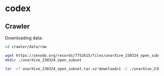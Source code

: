 # codex

## Crawler

Downloading data:

```sh
cd crawler/data/raw

wget https://zenodo.org/records/7752615/files/unarXive_230324_open_subset.tar.xz?download=1
mkdir ./unarXive_230324_open_subset

tar -xf unarXive_230324_open_subset.tar.xz?download=1 -C ./unarXive_230324_open_subset
```
